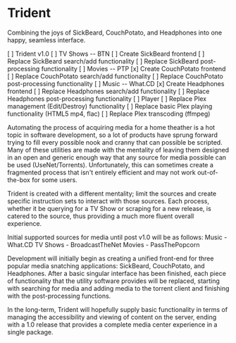 # Trident
Combining the joys of SickBeard, CouchPotato, and Headphones into one happy, seamless interface.

[ ] Trident v1.0
    [ ] TV Shows -- BTN
        [ ] Create SickBeard frontend
        [ ] Replace SickBeard search/add functionality
        [ ] Replace SickBeard post-processing functionality
    [ ] Movies -- PTP
        [x] Create CouchPotato frontend
        [ ] Replace CouchPotato search/add functionality
        [ ] Replace CouchPotato post-processing functionality
    [ ] Music -- What.CD
        [x] Create Headphones frontend
        [ ] Replace Headphones search/add functionality
        [ ] Replace Headphones post-processing functionality
    [ ] Player
        [ ] Replace Plex management (Edit/Destroy) functionality
        [ ] Replace basic Plex playing functionality (HTML5 mp4, flac)
        [ ] Replace Plex transcoding (ffmpeg)

Automating the process of acquiring media for a home theather is a hot topic in software development, so a lot of products have sprung forward trying to fill every possible nook and cranny that can possible be scripted. Many of these utilities are made with the mentality of leaving them designed in an open and generic enough way that any source for media possible can be used (UseNet/Torrents). Unfortunately, this can sometimes create a fragmented process that isn't entirely efficient and may not work out-of-the-box for some users.

Trident is created with a different mentality; limit the sources and create specific instruction sets to interact with those sources. Each process, whether it be querying for a TV Show or scraping for a new release, is catered to the source, thus providing a much more fluent overall experience. 

Initial supported sources for media until post v1.0 will be as follows:
Music - What.CD
TV Shows - BroadcastTheNet
Movies - PassThePopcorn

Development will initially begin as creating a unified front-end for three popular media snatching applications: SickBeard, CouchPotato, and Headphones. After a basic singular interface has been finished, each piece of functionality that the utility software provides will be replaced, starting with searching for media and adding media to the torrent client and finishing with the post-processing functions.

In the long-term, Trident will hopefully supply basic functionality in terms of managing the accessibility and viewing of content on the server, ending with a 1.0 release that provides a complete media center experience in a single package.
